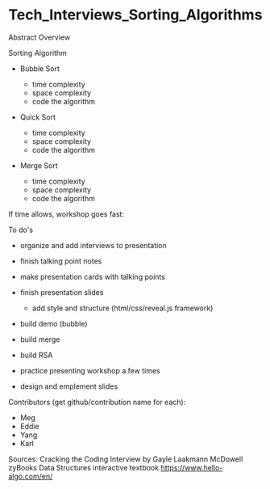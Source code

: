 # Tech_Interviews_Sorting_Algorithms

Abstract Overview

Sorting Algorithm

-   Bubble Sort

    -   time complexity
    -   space complexity
    -   code the algorithm

-   Quick Sort

    -   time complexity
    -   space complexity
    -   code the algorithm

-   Merge Sort
    -   time complexity
    -   space complexity
    -   code the algorithm

If time allows, workshop goes fast:

To do's

-   organize and add interviews to presentation

-   finish talking point notes

-   make presentation cards with talking points

-   finish presentation slides

    -   add style and structure (html/css/reveal.js framework)

-   build demo (bubble)

-   build merge

-   build RSA

-   practice presenting workshop a few times

-   design and emplement slides

Contributors (get github/contribution name for each):

-   Meg
-   Eddie
-   Yang
-   Karl

Sources:
Cracking the Coding Interview by Gayle Laakmann McDowell
zyBooks Data Structures interactive textbook
https://www.hello-algo.com/en/
